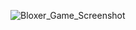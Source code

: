 ![Bloxer_Game_Screenshot](https://github.com/user-attachments/assets/57669ce7-6a3a-47ae-999a-16287e4ba792)
